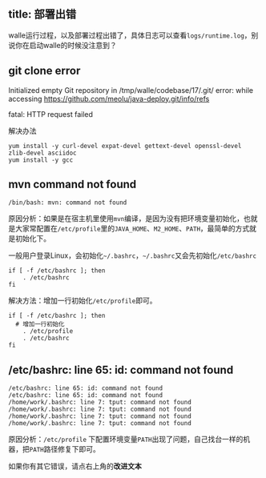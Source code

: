 title: 部署出错
---

walle运行过程，以及部署过程出错了，具体日志可以查看`logs/runtime.log`，别说你在启动walle的时候没注意到？

## git clone error
Initialized empty Git repository in /tmp/walle/codebase/17/.git/
 error: while accessing https://github.com/meolu/java-deploy.git/info/refs

fatal: HTTP request failed

解决办法
 ```
 yum install -y curl-devel expat-devel gettext-devel openssl-devel zlib-devel asciidoc
 yum install -y gcc
 ```

## mvn command not found
`/bin/bash: mvn: command not found`

原因分析：如果是在宿主机里使用`mvn`编译，是因为没有把环境变量初始化，也就是大家常配置在`/etc/profile`里的`JAVA_HOME`、`M2_HOME`、`PATH`，最简单的方式就是初始化下。

一般用户登录Linux，会初始化`~/.bashrc`，`~/.bashrc`又会先初始化`/etc/bashrc`

```
if [ -f /etc/bashrc ]; then
	. /etc/bashrc
fi
```

解决方法：增加一行初始化`/etc/profile`即可。

```
if [ -f /etc/bashrc ]; then
  # 增加一行初始化
	. /etc/profile
	. /etc/bashrc
fi
```


## /etc/bashrc: line 65: id: command not found
```
/etc/bashrc: line 65: id: command not found
/etc/bashrc: line 65: id: command not found
/home/work/.bashrc: line 7: tput: command not found
/home/work/.bashrc: line 7: tput: command not found
/home/work/.bashrc: line 7: tput: command not found
/home/work/.bashrc: line 7: tput: command not found
```

原因分析：`/etc/profile` 下配置环境变量`PATH`出现了问题，自己找台一样的机器，把`PATH`路径修复下即可。


如果你有其它错误，请点右上角的**改进文本**


<br><br><br>
